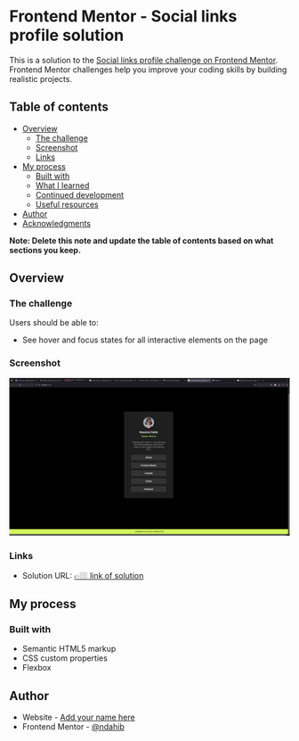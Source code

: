 # Frontend Mentor - Social links profile solution

This is a solution to the [Social links profile challenge on Frontend Mentor](https://www.frontendmentor.io/challenges/social-links-profile-UG32l9m6dQ). Frontend Mentor challenges help you improve your coding skills by building realistic projects. 

## Table of contents

- [Overview](#overview)
  - [The challenge](#the-challenge)
  - [Screenshot](#screenshot)
  - [Links](#links)
- [My process](#my-process)
  - [Built with](#built-with)
  - [What I learned](#what-i-learned)
  - [Continued development](#continued-development)
  - [Useful resources](#useful-resources)
- [Author](#author)
- [Acknowledgments](#acknowledgments)

**Note: Delete this note and update the table of contents based on what sections you keep.**

## Overview

### The challenge

Users should be able to:

- See hover and focus states for all interactive elements on the page

### Screenshot

![screenshot of result ](./screen.png)

### Links

- Solution URL: [👉🏼 link of solution](http://127.0.0.1:5500/)


## My process

### Built with

- Semantic HTML5 markup
- CSS custom properties
- Flexbox
## Author

- Website - [Add your name here](http://127.0.0.1:5500/)
- Frontend Mentor - [@ndahib](https://www.frontendmentor.io/profile/ndahib)
